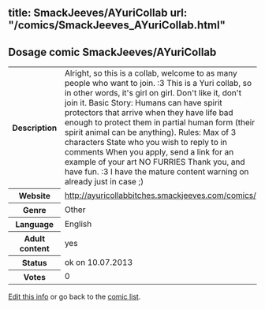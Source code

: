 title: SmackJeeves/AYuriCollab
url: "/comics/SmackJeeves_AYuriCollab.html"
---
Dosage comic SmackJeeves/AYuriCollab
-----------------------------------------

<p id="msg"></p>
<script type="text/javascript">
if (window.location.search === '?edit_info_mail=sent_ok') {
  var elem = document.getElementById("msg");
  elem.innerHTML = 'Edited information sucessfully sent for review, which is usually done daily. Thanks!';
  elem.className = 'ok';
}
</script>
<table class="comicinfo">
<tr>
<th>Description</th><td>Alright, so this is a collab, welcome to as many people who want to join. :3 This is a Yuri collab, so in other words, it's girl on girl. Don't like it, don't join it. Basic Story: Humans can have spirit protectors that arrive when they have life bad enough to protect them in partial human form (their spirit animal can be anything). Rules: Max of 3 characters State who you wish to reply to in comments When you apply, send a link for an example of your art NO FURRIES Thank you, and have fun. :3 I have the mature content warning on already just in case ;)</td>
</tr>
<tr>
<th>Website</th><td><a href="http://ayuricollabbitches.smackjeeves.com/comics/">http://ayuricollabbitches.smackjeeves.com/comics/</a></td>
</tr>
<tr>
<th>Genre</th><td>Other</td>
</tr>
<tr>
<th>Language</th><td>English</td>
</tr>
<tr>
<th>Adult content</th><td>yes</td>
</tr>
<tr>
<th>Status</th><td>ok on 10.07.2013</td>
</tr>
<tr>
<th>Votes</th><td>0</td>
</tr>
</table>

[Edit this info](SmackJeeves_AYuriCollab_edit.html) or go back to the [comic list](../comic-index.html).
